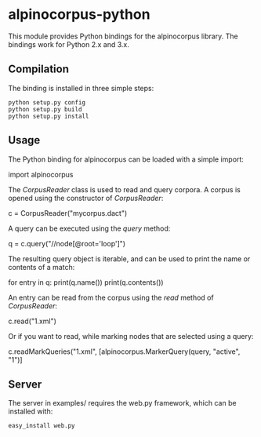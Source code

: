 # alpinocorpus-python

This module provides Python bindings for the alpinocorpus library. The
bindings work for Python 2.x and 3.x.

## Compilation

The binding is installed in three simple steps:

~~~
python setup.py config
python setup.py build
python setup.py install
~~~

## Usage

The Python binding for alpinocorpus can be loaded with a simple import:

  import alpinocorpus

The *CorpusReader* class is used to read and query corpora. A corpus
is opened using the constructor of *CorpusReader*:

  c = CorpusReader("mycorpus.dact")

A query can be executed using the *query* method:

  q = c.query("//node[@root='loop']")

The resulting query object is iterable, and can be used to print the
name or contents of a match:

  for entry in q:
    print(q.name())
    print(q.contents())

An entry can be read from the corpus using the *read* method of
*CorpusReader*:

  c.read("1.xml")

Or if you want to read, while marking nodes that are selected using a
query:

  c.readMarkQueries("1.xml", [alpinocorpus.MarkerQuery(query, "active", "1")]

## Server

The server in examples/ requires the web.py framework, which can be
installed with:

~~~
easy_install web.py
~~~
